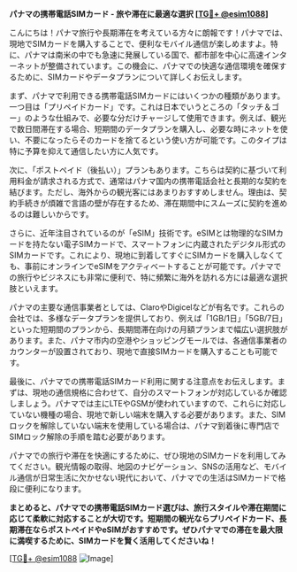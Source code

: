 **パナマの携帯電話SIMカード - 旅や滞在に最適な選択 [[TG💪+ @esim1088](https://t.me/s/esim1088)]**

こんにちは！パナマ旅行や長期滞在を考えている方々に朗報です！パナマでは、現地でSIMカードを購入することで、便利なモバイル通信が楽しめますよ。特に、パナマは南米の中でも急速に発展している国で、都市部を中心に高速インターネットが整備されています。この機会に、パナマでの快適な通信環境を確保するために、SIMカードやデータプランについて詳しくお伝えします。

まず、パナマで利用できる携帯電話SIMカードにはいくつかの種類があります。一つ目は「プリペイドカード」です。これは日本でいうところの「タッチ＆ゴー」のような仕組みで、必要な分だけチャージして使用できます。例えば、観光で数日間滞在する場合、短期間のデータプランを購入し、必要な時にネットを使い、不要になったらそのカードを捨てるという使い方が可能です。このタイプは特に予算を抑えて通信したい方に人気です。

次に、「ポストペイド（後払い）」プランもあります。こちらは契約に基づいて利用料金が請求される方式で、通常はパナマ国内の携帯電話会社と長期的な契約を結びます。ただし、海外からの観光客にはあまりおすすめしません。理由は、契約手続きが煩雑で言語の壁が存在するため、滞在期間中にスムーズに契約を進めるのは難しいからです。

さらに、近年注目されているのが「eSIM」技術です。eSIMとは物理的なSIMカードを持たない電子SIMカードで、スマートフォンに内蔵されたデジタル形式のSIMカードです。これにより、現地に到着してすぐにSIMカードを購入しなくても、事前にオンラインでeSIMをアクティベートすることが可能です。パナマでの旅行やビジネスにも非常に便利で、特に頻繁に海外を訪れる方には最適な選択肢といえます。

パナマの主要な通信事業者としては、ClaroやDigicelなどが有名です。これらの会社では、多様なデータプランを提供しており、例えば「1GB/1日」「5GB/7日」といった短期間のプランから、長期間滞在向けの月額プランまで幅広い選択肢があります。また、パナマ市内の空港やショッピングモールでは、各通信事業者のカウンターが設置されており、現地で直接SIMカードを購入することも可能です。

最後に、パナマでの携帯電話SIMカード利用に関する注意点をお伝えします。まずは、現地の通信規格に合わせて、自分のスマートフォンが対応しているか確認しましょう。パナマでは主にLTEやGSMが使われていますので、これらに対応していない機種の場合、現地で新しい端末を購入する必要があります。また、SIMロックを解除していない端末を使用している場合は、パナマ到着後に専門店でSIMロック解除の手順を踏む必要があります。

パナマでの旅行や滞在を快適にするために、ぜひ現地のSIMカードを利用してみてください。観光情報の取得、地図のナビゲーション、SNSの活用など、モバイル通信が日常生活に欠かせない現代において、パナマでの生活はSIMカードで格段に便利になります。

**まとめると、パナマでの携帯電話SIMカード選びは、旅行スタイルや滞在期間に応じて柔軟に対応することが大切です。短期間の観光ならプリペイドカード、長期滞在ならポストペイドやeSIMがおすすめです。ぜひパナマでの滞在を最大限に満喫するために、SIMカードを賢く活用してくださいね！**

[[TG💪+ @esim1088](https://t.me/s/esim1088) ![Image](https://i.postimg.cc/Y0z9fWf4/image.png)]